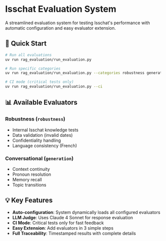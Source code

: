 # Isschat Evaluation System

A streamlined evaluation system for testing Isschat's performance with automatic configuration and easy evaluator extension.

## 🚀 Quick Start

```bash
# Run all evaluations
uv run rag_evaluation/run_evaluation.py

# Run specific categories
uv run rag_evaluation/run_evaluation.py --categories robustness generation

# CI mode (critical tests only)
uv run rag_evaluation/run_evaluation.py --ci
```

## 📊 Available Evaluators

### Robustness (`robustness`)
- Internal Isschat knowledge tests
- Data validation (invalid dates)
- Confidentiality handling
- Language consistency (French)

### Conversational (`generation`)
- Context continuity
- Pronoun resolution
- Memory recall
- Topic transitions


## 💡 Key Features

- **Auto-configuration**: System dynamically loads all configured evaluators
- **LLM Judge**: Uses Claude 4 Sonnet for response evaluation
- **CI Mode**: Critical tests only for fast feedback
- **Easy Extension**: Add evaluators in 3 simple steps
- **Full Traceability**: Timestamped results with complete details